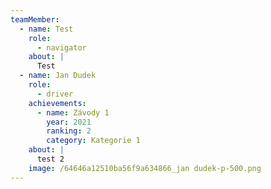 ```yaml
---
teamMember:
  - name: Test
    role:
      - navigator
    about: |
      Test
  - name: Jan Dudek
    role:
      - driver
    achievements:
      - name: Závody 1
        year: 2021
        ranking: 2
        category: Kategorie 1
    about: |
      test 2
    image: /64646a12510ba56f9a634866_jan dudek-p-500.png
---
```


